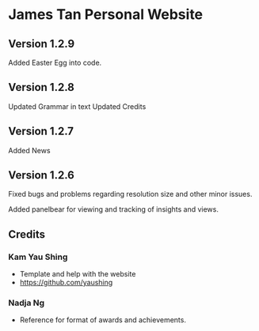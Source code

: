 # James Tan Personal Website
## Version 1.2.9
Added Easter Egg into code.

## Version 1.2.8
Updated Grammar in text
Updated Credits

## Version 1.2.7
Added News

## Version 1.2.6
Fixed bugs and problems regarding resolution size and other minor issues.

Added panelbear for viewing and tracking of insights and views.

## Credits
### Kam Yau Shing
- Template and help with the website
- https://github.com/yaushing
### Nadja Ng
- Reference for format of awards and achievements.

